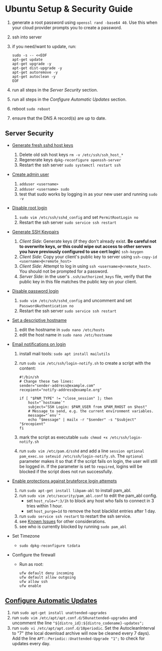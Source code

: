 # Ubuntu Setup & Security Guide
1. generate a root password using `openssl rand -base64 40`. Use this when your cloud provider prompts you to create a password.
2. ssh into server
3. if you need/want to update, run:

       sudo -s -- <<EOF
       apt-get update
       apt-get upgrade -y
       apt-get dist-upgrade -y
       apt-get autoremove -y
       apt-get autoclean -y
       EOF
    
4. run all steps in the *Server Security* section.
5. run all steps in the *Configure Automatic Updates* section.
6. reboot `sudo reboot`
7. ensure that the DNS A record(s) are up to date.


## Server Security
- [Generate fresh sshd host keys](https://www.cyberciti.biz/faq/howto-regenerate-openssh-host-keys/)
  1. Delete old ssh host keys `rm -v /etc/ssh/ssh_host_*`
  2. Regenerate keys `dpkg-reconfigure openssh-server`
  3. Restart the ssh server `sudo systemctl restart ssh`

- [Create admin user](https://askubuntu.com/questions/70236/how-can-i-create-an-administrator-user-from-the-command-line#70240)
  1. `adduser <username>`
  2. `adduser <username> sudo`
  3. test that sudo works by logging in as your new user and running `sudo -v`

- [Disable root login](https://askubuntu.com/questions/27559/how-do-i-disable-remote-ssh-login-as-root-from-a-server)
  1. `sudo vim /etc/ssh/sshd_config` and set `PermitRootLogin no`
  2. Restart the ssh server `sudo service ssh restart`

- [Generate SSH Keypairs](https://www.digitalocean.com/community/tutorials/how-to-set-up-ssh-keys-on-ubuntu-1804)
  1. *Client Side*: Generate keys (if they don't already exist. **Be careful not to overwrite keys, or this could wipe out access to other servers you have previously configured to use cert login**) `ssh-keygen`
  2. *Client Side*: Copy your client's public key to server using `ssh-copy-id <username>@<remote_host>`
  3. *Client Side*: Attempt to log in using `ssh <username>@<remote_host>`. You should not be prompted for a password.
  4. *Server Side*: in the user's `.ssh/authorized_keys` file, verify that the public key in this file matches the public key on your client.

- [Disable password login](https://stackoverflow.com/questions/20898384/ssh-disable-password-authentication)
  1. `sudo vim /etc/ssh/sshd_config` and uncomment and set `PasswordAuthentication no`
  2. Restart the ssh server `sudo service ssh restart`

- [Set a descriptive hostname](https://www.howtogeek.com/197934/how-to-change-your-hostname-computer-name-on-ubuntu-linux/)
  1. edit the hostname in `sudo nano /etc/hosts`
  2. edit the host name in `sudo nano /etc/hostname`

- [Email notifications on login](https://askubuntu.com/questions/179889/how-do-i-set-up-an-email-alert-when-a-ssh-login-is-successful#448602)
  1. install mail tools: `sudo apt install mailutils`
  2. run `sudo vim /etc/ssh/login-notify.sh` to create a script with the content: 

         #!/bin/sh
         # Change these two lines:
         sender="sender-address@example.com"
         recepient="notify-address@example.org"
         
         if [ "$PAM_TYPE" != "close_session" ]; then
             host="`hostname`"
             subject="SSH Login: $PAM_USER from $PAM_RHOST on $host"
             # Message to send, e.g. the current environment variables.
             message="`env`"
             echo "$message" | mailx -r "$sender" -s "$subject" "$recepient"
         fi

  3. mark the script as executable `sudo chmod +x /etc/ssh/login-notify.sh`
  4. run `sudo vim /etc/pam.d/sshd` and add a line `session optional pam_exec.so seteuid /etc/ssh/login-notify.sh`. The `optional` parameter makes it so that if the script fails on login, the user will still be logged in. If the parameter is set to `required`, logins will be blocked if the script does not run successfully.

- [Enable protections against bruteforce login attempts](https://www.linux.com/news/protect-ssh-brute-force-attacks-pamabl)
  1. run `sudo apt-get install libpam-abl` to install pam_abl.
  2. run `sudo vim /etc/security/pam_abl.conf` to edit the pam_abl config. 
     - set `host_rule=*:3/1h` to block any host who fails to connect in 3 tries within 1 hour.
     - set `host_purge=1d` to remove the host blacklist entries after 1 day.
  3. run `sudo service ssh restart` to restart the ssh service.
  4. see [Known Issues](https://wiki.archlinux.org/index.php/Pam_abl#Known_issues) for other considerations.
  5. see who is currently blocked by running `sudo pam_abl`

- Set Timezone
  - `sudo dpkg-reconfigure tzdata`

- Configure the firewall
  - Run as root:
  
        ufw default deny incoming
        ufw default allow outgoing
        ufw allow ssh
        ufw enable


## [Configure Automatic Updates](https://www.unixmen.com/configure-automatic-updates-ubuntu-server/)
1. run `sudo apt-get install unattended-upgrades`
2. run `sudo vim /etc/apt/apt.conf.d/50unattended-upgrades` and uncomment the line `"${distro_id}:${distro_codename}-updates";`
2. run `sudo vi /etc/apt/apt.conf.d/10periodic`. Set the AutocleanInterval to "7" (the local download archive will now be cleaned every 7 days). Add the line `APT::Periodic::Unattended-Upgrade "1";` to check for updates every day.
